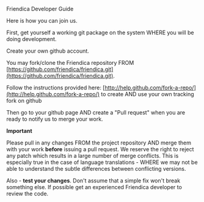 Friendica Developer Guide

Here is how you can join us.

First, get yourself a working git package on the system WHERE you will be
doing development.

Create your own github account.

You may fork/clone the Friendica repository FROM [https://github.com/friendica/friendica.git](https://github.com/friendica/friendica.git).

Follow the instructions provided here: [http://help.github.com/fork-a-repo/](http://help.github.com/fork-a-repo/)
to create AND use your own tracking fork on github

Then go to your github page AND create a "Pull request" when you are ready
to notify us to merge your work.

**Important**

Please pull in any changes FROM the project repository AND merge them with your work **before** issuing a pull request. We reserve the right to reject any patch which results in a large number of merge conflicts. This is especially true in the case of language translations - WHERE we may not be able to understand the subtle differences between conflicting versions.

Also - **test your changes**. Don't assume that a simple fix won't break something else. If possible get an experienced Friendica developer to review the code. 